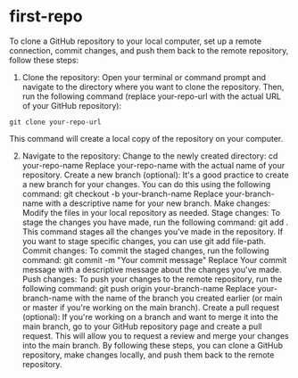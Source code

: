 # first-repo
To clone a GitHub repository to your local computer, set up a remote connection, commit changes, and push them back to the remote repository, follow these steps:

1. Clone the repository: Open your terminal or command prompt and navigate to the directory where you want to clone the repository. Then, run the following command (replace your-repo-url with the actual URL of your GitHub repository):

```
git clone your-repo-url
```

This command will create a local copy of the repository on your computer.

2. Navigate to the repository: Change to the newly created directory:
cd your-repo-name
Replace your-repo-name with the actual name of your repository.
Create a new branch (optional): It's a good practice to create a new branch for your changes. You can do this using the following command:
git checkout -b your-branch-name
Replace your-branch-name with a descriptive name for your new branch.
Make changes: Modify the files in your local repository as needed.
Stage changes: To stage the changes you have made, run the following command:
git add .
This command stages all the changes you've made in the repository. If you want to stage specific changes, you can use git add file-path.
Commit changes: To commit the staged changes, run the following command:
git commit -m "Your commit message"
Replace Your commit message with a descriptive message about the changes you've made.
Push changes: To push your changes to the remote repository, run the following command:
git push origin your-branch-name
Replace your-branch-name with the name of the branch you created earlier (or main or master if you're working on the main branch).
Create a pull request (optional): If you're working on a branch and want to merge it into the main branch, go to your GitHub repository page and create a pull request. This will allow you to request a review and merge your changes into the main branch.
By following these steps, you can clone a GitHub repository, make changes locally, and push them back to the remote repository.
